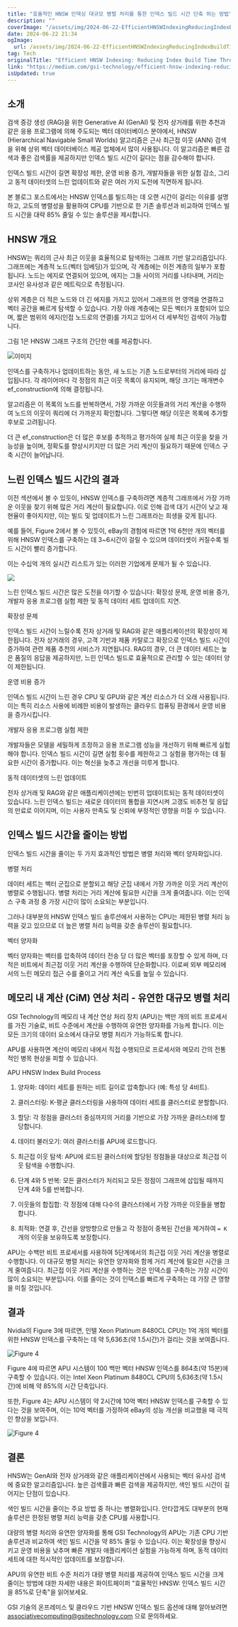 ```yaml
---
title: "효율적인 HNSW 인덱싱 대규모 병렬 처리를 통한 인덱스 빌드 시간 단축 하는 방법"
description: ""
coverImage: "/assets/img/2024-06-22-EfficientHNSWIndexingReducingIndexBuildTimeThroughMassiveParallelism_0.png"
date: 2024-06-22 21:34
ogImage:
  url: /assets/img/2024-06-22-EfficientHNSWIndexingReducingIndexBuildTimeThroughMassiveParallelism_0.png
tag: Tech
originalTitle: "Efficient HNSW Indexing: Reducing Index Build Time Through Massive Parallelism"
link: "https://medium.com/gsi-technology/efficient-hnsw-indexing-reducing-index-build-time-through-massive-parallelism-0fc848f68a17"
isUpdated: true
---
```


## 소개

검색 증강 생성 (RAG)을 위한 Generative AI (GenAI) 및 전자 상거래를 위한 추천과 같은 응용 프로그램에 의해 주도되는 벡터 데이터베이스 분야에서, HNSW (Hierarchical Navigable Small Worlds) 알고리즘은 근사 최근접 이웃 (ANN) 검색을 위해 상위 벡터 데이터베이스 제공 업체에서 많이 사용됩니다. 이 알고리즘은 빠른 검색과 좋은 검색률을 제공하지만 인덱스 빌드 시간이 길다는 점을 감수해야 합니다.

인덱스 빌드 시간이 길면 확장성 제한, 운영 비용 증가, 개발자들을 위한 실험 감소, 그리고 동적 데이터셋의 느린 업데이트와 같은 여러 가지 도전에 직면하게 됩니다.

본 블로그 포스트에서는 HNSW 인덱스를 빌드하는 데 오랜 시간이 걸리는 이유를 설명하고, 고도의 병렬성을 활용하여 CPU를 기반으로 한 기존 솔루션과 비교하여 인덱스 빌드 시간을 대략 85% 줄일 수 있는 솔루션을 제시합니다.

<!-- cozy-coder - 수평 -->

<ins class="adsbygoogle"
     style="display:block"
     data-ad-client="ca-pub-4877378276818686"
     data-ad-slot="1107185301"
     data-ad-format="auto"
     data-full-width-responsive="true"></ins>

<script>
     (adsbygoogle = window.adsbygoogle || []).push({});
</script>

## HNSW 개요

HNSW는 쿼리의 근사 최근 이웃을 효율적으로 탐색하는 그래프 기반 알고리즘입니다. 그래프에는 계층적 노드(벡터 임베딩)가 있으며, 각 계층에는 이전 계층의 일부가 포함됩니다. 노드는 에지로 연결되어 있으며, 에지는 그들 사이의 거리를 나타내며, 거리는 코사인 유사성과 같은 메트릭으로 측정됩니다.

상위 계층은 더 적은 노드와 더 긴 에지를 가지고 있어서 그래프의 먼 영역을 연결하고 벡터 공간을 빠르게 탐색할 수 있습니다. 가장 아래 계층에는 모든 벡터가 포함되어 있으며, 짧은 범위의 에지(인접 노드로의 연결)를 가지고 있어서 더 세부적인 검색이 가능합니다.

그림 1은 HNSW 그래프 구조의 간단한 예를 제공합니다.

<!-- cozy-coder - 수평 -->

<ins class="adsbygoogle"
     style="display:block"
     data-ad-client="ca-pub-4877378276818686"
     data-ad-slot="1107185301"
     data-ad-format="auto"
     data-full-width-responsive="true"></ins>

<script>
     (adsbygoogle = window.adsbygoogle || []).push({});
</script>

![이미지](/assets/img/2024-06-22-EfficientHNSWIndexingReducingIndexBuildTimeThroughMassiveParallelism_0.png)

인덱스를 구축하거나 업데이트하는 동안, 새 노드는 기존 노드로부터의 거리에 따라 삽입됩니다. 각 레이어마다 각 정점의 최근 이웃 목록이 유지되며, 해당 크기는 매개변수 ef_construction에 의해 결정됩니다.

알고리즘은 이 목록의 노드를 반복하면서, 가장 가까운 이웃들과의 거리 계산을 수행하여 노드의 이웃이 쿼리에 더 가까운지 확인합니다. 그렇다면 해당 이웃은 목록에 추가할 후보로 고려됩니다.

더 큰 ef_construction은 더 많은 후보를 추적하고 평가하여 실제 최근 이웃을 찾을 가능성을 높이며, 정확도를 향상시키지만 더 많은 거리 계산이 필요하기 때문에 인덱스 구축 시간이 늘어납니다.

<!-- cozy-coder - 수평 -->

<ins class="adsbygoogle"
     style="display:block"
     data-ad-client="ca-pub-4877378276818686"
     data-ad-slot="1107185301"
     data-ad-format="auto"
     data-full-width-responsive="true"></ins>

<script>
     (adsbygoogle = window.adsbygoogle || []).push({});
</script>

## 느린 인덱스 빌드 시간의 결과

이전 섹션에서 볼 수 있듯이, HNSW 인덱스를 구축하려면 계층적 그래프에서 가장 가까운 이웃을 찾기 위해 많은 거리 계산이 필요합니다. 이로 인해 검색 대기 시간이 낮고 재현율이 좋아지지만, 이는 빌드 및 업데이트가 느린 그래프라는 희생을 갖게 됩니다.

예를 들어, Figure 2에서 볼 수 있듯이, eBay의 경험에 따르면 1억 6천만 개의 벡터를 위해 HNSW 인덱스를 구축하는 데 3~6시간이 걸릴 수 있으며 데이터셋이 커질수록 빌드 시간이 빨리 증가합니다.

이는 수십억 개의 실시간 리스트가 있는 이러한 기업에게 문제가 될 수 있습니다.

<!-- cozy-coder - 수평 -->

<ins class="adsbygoogle"
     style="display:block"
     data-ad-client="ca-pub-4877378276818686"
     data-ad-slot="1107185301"
     data-ad-format="auto"
     data-full-width-responsive="true"></ins>

<script>
     (adsbygoogle = window.adsbygoogle || []).push({});
</script>

<img src="/assets/img/2024-06-22-EfficientHNSWIndexingReducingIndexBuildTimeThroughMassiveParallelism_1.png" />

느린 인덱스 빌드 시간은 많은 도전을 야기할 수 있습니다: 확장성 문제, 운영 비용 증가, 개발자 응용 프로그램 실험 제한 및 동적 데이터 세트 업데이트 지연.

확장성 문제

인덱스 빌드 시간이 느릴수록 전자 상거래 및 RAG와 같은 애플리케이션의 확장성이 제한됩니다. 전자 상거래의 경우, 고객 기반과 제품 카탈로그 확장으로 인덱스 빌드 시간이 증가하여 관련 제품 추천의 서비스가 지연됩니다. RAG의 경우, 더 큰 데이터 세트는 높은 품질의 응답을 제공하지만, 느린 인덱스 빌드로 효율적으로 관리할 수 있는 데이터 양이 제한됩니다.

<!-- cozy-coder - 수평 -->

<ins class="adsbygoogle"
     style="display:block"
     data-ad-client="ca-pub-4877378276818686"
     data-ad-slot="1107185301"
     data-ad-format="auto"
     data-full-width-responsive="true"></ins>

<script>
     (adsbygoogle = window.adsbygoogle || []).push({});
</script>

운영 비용 증가

인덱스 빌드 시간이 느린 경우 CPU 및 GPU와 같은 계산 리소스가 더 오래 사용됩니다. 이는 특히 리소스 사용에 비례한 비용이 발생하는 클라우드 컴퓨팅 환경에서 운영 비용을 증가시킵니다.

개발자 응용 프로그램 실험 제한

개발자들은 모델을 세밀하게 조정하고 응용 프로그램 성능을 개선하기 위해 빠르게 실험해야 합니다. 인덱스 빌드 시간이 길면 실험 횟수를 제한하고 그 실험을 평가하는 데 필요한 시간이 증가합니다. 이는 혁신을 늦추고 개선을 미루게 합니다.

<!-- cozy-coder - 수평 -->

<ins class="adsbygoogle"
     style="display:block"
     data-ad-client="ca-pub-4877378276818686"
     data-ad-slot="1107185301"
     data-ad-format="auto"
     data-full-width-responsive="true"></ins>

<script>
     (adsbygoogle = window.adsbygoogle || []).push({});
</script>

동적 데이터셋의 느린 업데이트

전자 상거래 및 RAG와 같은 애플리케이션에는 빈번히 업데이트되는 동적 데이터셋이 있습니다. 느린 인덱스 빌드는 새로운 데이터의 통합을 지연시켜 고갱도 비추천 및 응답의 만료로 이어지며, 이는 사용자 만족도 및 신뢰에 부정적인 영향을 미칠 수 있습니다.

## 인덱스 빌드 시간을 줄이는 방법

인덱스 빌드 시간을 줄이는 두 가지 효과적인 방법은 병렬 처리와 벡터 양자화입니다.

<!-- cozy-coder - 수평 -->

<ins class="adsbygoogle"
     style="display:block"
     data-ad-client="ca-pub-4877378276818686"
     data-ad-slot="1107185301"
     data-ad-format="auto"
     data-full-width-responsive="true"></ins>

<script>
     (adsbygoogle = window.adsbygoogle || []).push({});
</script>

병렬 처리

데이터 세트는 벡터 군집으로 분할되고 해당 군집 내에서 가장 가까운 이웃 거리 계산이 병렬로 수행됩니다. 병렬 처리는 거리 계산에 필요한 시간을 크게 줄여줍니다. 이는 인덱스 구축 과정 중 가장 시간이 많이 소요되는 부분입니다.

그러나 대부분의 HNSW 인덱스 빌드 솔루션에서 사용하는 CPU는 제한된 병렬 처리 능력을 갖고 있으므로 더 높은 병렬 처리 능력을 갖춘 솔루션이 필요합니다.

벡터 양자화

<!-- cozy-coder - 수평 -->

<ins class="adsbygoogle"
     style="display:block"
     data-ad-client="ca-pub-4877378276818686"
     data-ad-slot="1107185301"
     data-ad-format="auto"
     data-full-width-responsive="true"></ins>

<script>
     (adsbygoogle = window.adsbygoogle || []).push({});
</script>

벡터 양자화는 벡터를 압축하여 데이터 전송 당 더 많은 벡터를 포장할 수 있게 하며, 더 적은 비트에서 최근접 이웃 거리 계산을 수행하여 단순화합니다. 이로써 외부 메모리에서의 느린 메모리 접근 수를 줄이고 거리 계산 속도를 높일 수 있습니다.

## 메모리 내 계산 (CiM) 연상 처리 - 유연한 대규모 병렬 처리

GSI Technology의 메모리 내 계산 연상 처리 장치 (APU)는 백만 개의 비트 프로세서를 가진 기술로, 비트 수준에서 계산을 수행하여 유연한 양자화를 가능케 합니다. 이는 모든 크기의 데이터 요소에서 대규모 병렬 처리가 가능하도록 합니다.

APU를 사용하면 계산이 메모리 내에서 직접 수행되므로 프로세서와 메모리 간의 전통적인 병목 현상을 피할 수 있습니다.

<!-- cozy-coder - 수평 -->

<ins class="adsbygoogle"
     style="display:block"
     data-ad-client="ca-pub-4877378276818686"
     data-ad-slot="1107185301"
     data-ad-format="auto"
     data-full-width-responsive="true"></ins>

<script>
     (adsbygoogle = window.adsbygoogle || []).push({});
</script>

APU HNSW Index Build Process

1. 양자화: 데이터 세트를 원하는 비트 길이로 압축합니다 (예: 특성 당 4비트).

2. 클러스터링: K-평균 클러스터링을 사용하여 데이터 세트를 클러스터로 분할합니다.

3. 할당: 각 정점을 클러스터 중심까지의 거리를 기반으로 가장 가까운 클러스터에 할당합니다.

<!-- cozy-coder - 수평 -->

<ins class="adsbygoogle"
     style="display:block"
     data-ad-client="ca-pub-4877378276818686"
     data-ad-slot="1107185301"
     data-ad-format="auto"
     data-full-width-responsive="true"></ins>

<script>
     (adsbygoogle = window.adsbygoogle || []).push({});
</script>

4. 데이터 불러오기: 여러 클러스터를 APU에 로드합니다.

5. 최근접 이웃 탐색: APU에 로드된 클러스터에 할당된 정점들을 대상으로 최근접 이웃 탐색을 수행합니다.

6. 단계 4와 5 반복: 모든 클러스터가 처리되고 모든 정점이 그래프에 삽입될 때까지 단계 4와 5를 반복합니다.

7. 이웃들의 합집합: 각 정점에 대해 다수의 클러스터에서 가장 가까운 이웃들을 병합합니다.

<!-- cozy-coder - 수평 -->

<ins class="adsbygoogle"
     style="display:block"
     data-ad-client="ca-pub-4877378276818686"
     data-ad-slot="1107185301"
     data-ad-format="auto"
     data-full-width-responsive="true"></ins>

<script>
     (adsbygoogle = window.adsbygoogle || []).push({});
</script>

8. 최적화: 연결 후, 간선을 양방향으로 만들고 각 정점이 중복된 간선을 제거하여 `= K`개의 이웃을 보유하도록 보장합니다.

APU는 수백만 비트 프로세서를 사용하여 5단계에서의 최근접 이웃 거리 계산을 병렬로 수행합니다. 이 대규모 병렬 처리는 유연한 양자화와 함께 거리 계산에 필요한 시간을 크게 줄여줍니다. 최근접 이웃 거리 계산을 수행하는 것은 인덱스를 구축하는 가장 시간이 많이 소요되는 부분입니다. 이를 줄이는 것이 인덱스를 빠르게 구축하는 데 가장 큰 영향을 미칠 것입니다.

## 결과

Nvidia의 Figure 3에 따르면, 인텔 Xeon Platinum 8480CL CPU는 1억 개의 벡터를 위한 HNSW 인덱스를 구축하는 데 약 5,636초(약 1.5시간)가 걸리는 것을 보여줍니다.

<!-- cozy-coder - 수평 -->

<ins class="adsbygoogle"
     style="display:block"
     data-ad-client="ca-pub-4877378276818686"
     data-ad-slot="1107185301"
     data-ad-format="auto"
     data-full-width-responsive="true"></ins>

<script>
     (adsbygoogle = window.adsbygoogle || []).push({});
</script>

![Figure 4](/assets/img/2024-06-22-EfficientHNSWIndexingReducingIndexBuildTimeThroughMassiveParallelism_2.png)

Figure 4에 따르면 APU 시스템이 100 백만 벡터 HNSW 인덱스를 864초(약 15분)에 구축할 수 있습니다. 이는 Intel Xeon Platinum 8480CL CPU의 5,636초(약 1.5시간)에 비해 약 85%의 시간 단축입니다.

또한, Figure 4는 APU 시스템이 약 2시간에 10억 벡터 HNSW 인덱스를 구축할 수 있다는 것을 보여주며, 이는 10억 벡터를 가정하여 eBay의 성능 개선을 비교했을 때 극적인 향상을 보입니다.

![Figure 4](/assets/img/2024-06-22-EfficientHNSWIndexingReducingIndexBuildTimeThroughMassiveParallelism_3.png)

<!-- cozy-coder - 수평 -->

<ins class="adsbygoogle"
     style="display:block"
     data-ad-client="ca-pub-4877378276818686"
     data-ad-slot="1107185301"
     data-ad-format="auto"
     data-full-width-responsive="true"></ins>

<script>
     (adsbygoogle = window.adsbygoogle || []).push({});
</script>

## 결론

HNSW는 GenAI와 전자 상거래와 같은 애플리케이션에서 사용되는 벡터 유사성 검색에 중요한 알고리즘입니다. 높은 검색률과 빠른 검색을 제공하지만, 색인 빌드 시간이 길어지는 단점이 있습니다.

색인 빌드 시간을 줄이는 주요 방법 중 하나는 병렬화입니다. 안타깝게도 대부분의 현재 솔루션은 한정된 병렬 처리 능력을 갖춘 CPU를 사용합니다.

대량의 병렬 처리와 유연한 양자화를 통해 GSI Technology의 APU는 기존 CPU 기반 솔루션과 비교하여 색인 빌드 시간을 약 85% 줄일 수 있습니다. 이는 확장성을 향상시키고 운영 비용을 낮추며 빠른 개발자 애플리케이션 실험을 가능하게 하며, 동적 데이터 세트에 대한 적시적인 업데이트를 보장합니다.

<!-- cozy-coder - 수평 -->

<ins class="adsbygoogle"
     style="display:block"
     data-ad-client="ca-pub-4877378276818686"
     data-ad-slot="1107185301"
     data-ad-format="auto"
     data-full-width-responsive="true"></ins>

<script>
     (adsbygoogle = window.adsbygoogle || []).push({});
</script>

APU의 유연한 비트 수준 처리가 대량 병렬 처리를 제공하여 인덱스 빌드 시간을 크게 줄이는 방법에 대한 자세한 내용은 화이트페이퍼 "효율적인 HNSW: 인덱스 빌드 시간을 85%로 단축"을 읽어보세요.

GSI 기술의 온프레미스 및 클라우드 기반 HNSW 인덱스 빌드 옵션에 대해 알아보려면 associativecomputing@gsitechnology.com 으로 문의하세요.
